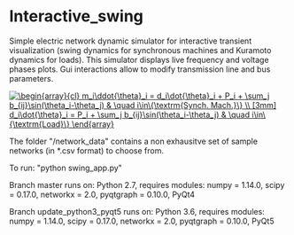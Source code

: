 # Interactive_swing

Simple electric network dynamic simulator for interactive transient visualization (swing dynamics for synchronous machines and Kuramoto dynamics for loads). This simulator displays live frequency and voltage phases plots. Gui interactions allow to modify transmission line and bus parameters.

<a href="https://www.codecogs.com/eqnedit.php?latex=\begin{array}{cl}&space;m_i\ddot{\theta}_i&space;=&space;d_i\dot{\theta}_i&space;&plus;&space;P_i&space;&plus;&space;\sum_j&space;b_{ij}\sin(\theta_i-\theta_j)&space;&&space;\quad&space;i\in\{\textrm{Synch.&space;Mach.}\}&space;\\&space;[3mm]&space;d_i\dot{\theta}_i&space;=&space;P_i&space;&plus;&space;\sum_j&space;b_{ij}\sin(\theta_i-\theta_j)&space;&&space;\quad&space;i\in\{\textrm{Load}\}&space;\end{array}" target="_blank"><img src="https://latex.codecogs.com/gif.latex?\begin{array}{cl}&space;m_i\ddot{\theta}_i&space;=&space;d_i\dot{\theta}_i&space;&plus;&space;P_i&space;&plus;&space;\sum_j&space;b_{ij}\sin(\theta_i-\theta_j)&space;&&space;\quad&space;i\in\{\textrm{Synch.&space;Mach.}\}&space;\\&space;[3mm]&space;d_i\dot{\theta}_i&space;=&space;P_i&space;&plus;&space;\sum_j&space;b_{ij}\sin(\theta_i-\theta_j)&space;&&space;\quad&space;i\in\{\textrm{Load}\}&space;\end{array}" title="\begin{array}{cl} m_i\ddot{\theta}_i = d_i\dot{\theta}_i + P_i + \sum_j b_{ij}\sin(\theta_i-\theta_j) & \quad i\in\{\textrm{Synch. Mach.}\} \\ [3mm] d_i\dot{\theta}_i = P_i + \sum_j b_{ij}\sin(\theta_i-\theta_j) & \quad i\in\{\textrm{Load}\} \end{array}" /></a>

The folder "/network_data" contains a non exhausitve set of sample networks (in *.csv format) to choose from.

To run: "python swing_app.py"

Branch master runs on: 
Python 2.7,  requires modules: numpy = 1.14.0, scipy = 0.17.0, networkx = 2.0, pyqtgraph = 0.10.0, PyQt4

Branch update_python3_pyqt5 runs on: 
Python 3.6,  requires modules: numpy = 1.14.0, scipy = 0.17.0, networkx = 2.0, pyqtgraph = 0.10.0, PyQt5

